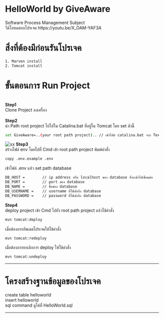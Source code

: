 <h1>HelloWorld by GiveAware</h1> 
 Software Process Management Subject<br/>
 วีดิโอทดสอบโปรเจค  https://youtu.be/X_OAM-YAF3A


<h1>สิ่งที่ต้องมีก่อนรันโปรเจค</h1>

```bash
1. Marven install
2. Tomcat install
```
<h1>ขั้นตอนการ Run Project</h1>

<br>**Step1**<br/>
Clone Project ลงเครื่อง<br/></br>
**Step2**<br/>
นำ Path root project ไปใส่ใน Catalina.bat ที่อยู่ใน Tomcat โดย set ดังนี้<br/>

```bash
set GiveAware=..(your root path project).. // เข้าไฟล์ catalina.bat จาก Text editor (run admin)
```   
![xx](https://user-images.githubusercontent.com/18551344/36192570-b6395094-1194-11e8-8759-9f8531812988.jpg)
**Step3**</br>
สร้างไฟล์ env โดยไปที่ Cmd เข้า root path project พิมพ์คำสั่ง
```bash
copy .env.example .env
```
เข้าไฟล์ .env แล้ว set path database
```bash
DB_HOST =        // ip address หรือ localhost ของ database ที่จะเข้าไปเชื่อมต่อ
DB_PORT =        // port ของ database
DB_NAME =        // ชื่อของ database
DB_USERNAME =    // username ที่ใช้เข้าถึง database
DB_PASSWORD =    // password ที่ใช้เข้าถึง database
```
**Step4**</br>
deploy project
เข้า Cmd ไปยัง root path project แล้วใช้คำสั่ง
```bash
mvn tomcat:deploy
```
เมื่อต้องการอัพเดตโปรเจคให้ใช้คำสั่ง
```bash
mvn tomcat:redeploy
```
เมื่อต้องการยกเลิกการ deploy ให้ใช้คำสั่ง
```bash
mvn tomcat:undeploy
```          
***

<h1>โครงสร้างฐานข้อมูลของโปรเจค</h1>

create table helloworld</br>
insert helloworld</br>
sql command ดูได้ที่ HelloWorld.sql



***





            
